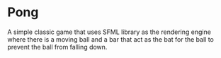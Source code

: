 # Pong
A simple classic game that uses SFML library as the rendering engine where there is a moving ball and a bar that act as the bat for the ball to prevent the ball from falling down.
